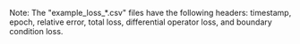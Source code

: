 Note: The "example_loss_*.csv" files have the following headers: timestamp, epoch, relative error, total loss, differential operator loss, and boundary condition loss.
